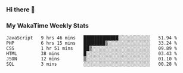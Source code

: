 ### Hi there 👋

<!--
**royschrauwen/royschrauwen** is a ✨ _special_ ✨ repository because its `README.md` (this file) appears on your GitHub profile.

Here are some ideas to get you started:

- 🔭 I’m currently working on ...
- 🌱 I’m currently learning ...
- 👯 I’m looking to collaborate on ...
- 🤔 I’m looking for help with ...
- 💬 Ask me about ...
- 📫 How to reach me: ...
- 😄 Pronouns: ...
- ⚡ Fun fact: ...
-->


### My WakaTime Weekly Stats
<!--START_SECTION:waka-->

```text
JavaScript   9 hrs 46 mins   █████████████░░░░░░░░░░░░   51.94 %
PHP          6 hrs 15 mins   ████████▒░░░░░░░░░░░░░░░░   33.24 %
CSS          1 hr 51 mins    ██▒░░░░░░░░░░░░░░░░░░░░░░   09.89 %
HTML         38 mins         █░░░░░░░░░░░░░░░░░░░░░░░░   03.43 %
JSON         12 mins         ▒░░░░░░░░░░░░░░░░░░░░░░░░   01.10 %
SQL          3 mins          ░░░░░░░░░░░░░░░░░░░░░░░░░   00.28 %
```

<!--END_SECTION:waka-->
